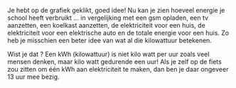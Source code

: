 Je hebt op de grafiek geklikt, goed idee! Nu kan je zien hoeveel energie je school heeft verbruikt ... in vergelijking met een gsm opladen, een tv aanzetten, een koelkast aanzetten, de elektriciteit voor een huis, de elektriciteit voor een elektrische auto en de totale energie voor een huis. Zo heb je misschien een beter idee van wat al die kilowattuur betekenen.

Wist je dat ? Een kWh (kilowattuur) is niet kilo watt per uur zoals veel mensen denken, maar kilo watt gedurende een uur! Als je zelf op de fiets zou zitten om één kWh aan elektriciteit te maken, dan ben je daar ongeveer 13 uur mee bezig.
